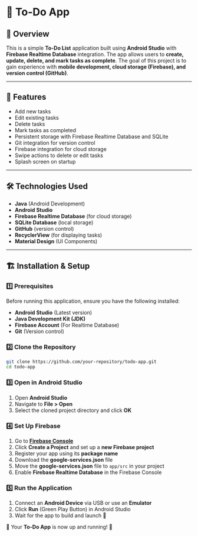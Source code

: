 # 📌 To-Do App

## 📖 Overview  
This is a simple **To-Do List** application built using **Android Studio** with **Firebase Realtime Database** integration. The app allows users to **create, update, delete, and mark tasks as complete**. The goal of this project is to gain experience with **mobile development, cloud storage (Firebase), and version control (GitHub)**.  

---

## 🚀 Features  
- Add new tasks  
- Edit existing tasks  
- Delete tasks  
- Mark tasks as completed  
- Persistent storage with Firebase Realtime Database and SQLite  
- Git integration for version control  
- Firebase integration for cloud storage  
- Swipe actions to delete or edit tasks  
- Splash screen on startup  

---

## 🛠 Technologies Used  
- **Java** (Android Development)  
- **Android Studio**  
- **Firebase Realtime Database** (for cloud storage)  
- **SQLite Database** (local storage)  
- **GitHub** (version control)  
- **RecyclerView** (for displaying tasks)  
- **Material Design** (UI Components)  

---

## 🏗 Installation & Setup  

### 1️⃣ Prerequisites  
Before running this application, ensure you have the following installed:  
- **Android Studio** (Latest version)  
- **Java Development Kit (JDK)**  
- **Firebase Account** (For Realtime Database)  
- **Git** (Version control)  

### 2️⃣ Clone the Repository  
```sh
git clone https://github.com/your-repository/todo-app.git  
cd todo-app  
```

### 3️⃣ Open in Android Studio  
1. Open **Android Studio**  
2. Navigate to **File > Open**  
3. Select the cloned project directory and click **OK**  

### 4️⃣ Set Up Firebase  
1. Go to **[Firebase Console](https://console.firebase.google.com/)**  
2. Click **Create a Project** and set up a **new Firebase project**  
3. Register your app using its **package name**  
4. Download the **google-services.json** file  
5. Move the **google-services.json** file to `app/src` in your project  
6. Enable **Firebase Realtime Database** in the Firebase Console  

### 5️⃣ Run the Application  
1. Connect an **Android Device** via USB or use an **Emulator**  
2. Click **Run** (Green Play Button) in Android Studio  
3. Wait for the app to build and launch 🎉  

🚀 Your **To-Do App** is now up and running! 🚀  
